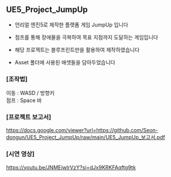 ## UE5_Project_JumpUp

- 언리얼 엔진5로 제작한 플랫폼 게임 JumpUp 입니다  
- 점프를 통해 장애물을 극복하여 목표 지점까지 도달하는 게임입니다 


- 해당 프로젝트는 블루프린트만을 활용하여 제작하였습니다 


- Asset 폴더에 사용된 애셋들을 담아두었습니다  


### [조작법]  
이동 : WASD / 방향키  
점프 : Space 바  


### [프로젝트 보고서]
https://docs.google.com/viewer?url=https://github.com/Seon-dongun/UE5_Project_JumpUp/raw/main/UE5_JumpUp_보고서.pdf



### [시연 영상]  
https://youtu.be/JNMEjwlrVzY?si=dJx9KRKFAqftg9tk
